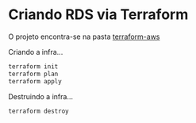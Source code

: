 # Criando RDS via Terraform

O projeto encontra-se na pasta [terraform-aws](../Hands-on/terraform-aws)

Criando a infra...

```bash
terraform init
terraform plan
terraform apply
```

Destruindo a infra...

```bash
terraform destroy
```
